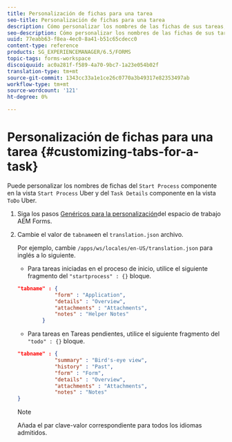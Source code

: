 ```yaml
---
title: Personalización de fichas para una tarea
seo-title: Personalización de fichas para una tarea
description: Cómo personalizar los nombres de las fichas de sus tareas, en el espacio de trabajo AEM Forms de LiveCycle.
seo-description: Cómo personalizar los nombres de las fichas de sus tareas, en el espacio de trabajo AEM Forms de LiveCycle.
uuid: 77eabb63-f8ea-4ec0-8a41-b51c65cdecc0
content-type: reference
products: SG_EXPERIENCEMANAGER/6.5/FORMS
topic-tags: forms-workspace
discoiquuid: ac0a281f-f589-4a70-9bc7-1a23e054b02f
translation-type: tm+mt
source-git-commit: 1343cc33a1e1ce26c0770a3b49317e82353497ab
workflow-type: tm+mt
source-wordcount: '121'
ht-degree: 0%

---
```



# Personalización de fichas para una tarea {#customizing-tabs-for-a-task}

Puede personalizar los nombres de fichas del `Start Process` componente en la vista `Start Process` Uber y del `Task Details` componente en la vista `ToDo` Uber.

1. Siga los pasos [Genéricos para la personalización](/help/forms/using/generic-steps-html-workspace-customization.md)del espacio de trabajo AEM Forms.
1. Cambie el valor de `tabname`en el `translation.json` archivo.

   Por ejemplo, cambie `/apps/ws/locales/en-US/translation.json` para inglés a lo siguiente.

   * Para tareas iniciadas en el proceso de inicio, utilice el siguiente fragmento del `"startprocess" : {}` bloque.

   ```json
   "tabname" : {
               "form" : "Application",
               "details" : "Overview",
               "attachments" : "Attachments",
               "notes" : "Helper Notes"
           }
   ```

   * Para tareas en Tareas pendientes, utilice el siguiente fragmento del `"todo" : {}` bloque.

   ```json
   "tabname" : {
               "summary" : "Bird's-eye view",
               "history" : "Past",
               "form" : "Form",
               "details" : "Overview",
               "attachments" : "Attachments",
               "notes" : "Notes"
   }
   ```

   >[!NOTE]
   >
   >Añada el par clave-valor correspondiente para todos los idiomas admitidos.
